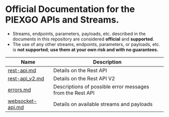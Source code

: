 # Official Documentation for the PIEXGO APIs and Streams.
* Streams, endpoints, parameters, payloads, etc. described in the documents in this repository are considered **official** and **supported**.
* The use of any other streams, endpoints, parameters, or payloads, etc. is **not supported**; **use them at your own risk and with no guarantees.**


Name | Description
------------ | ------------ 
[rest-api.md](./rest-api.md) | Details on the Rest API
[rest-api_v2.md](./rest-api_v2.md) | Details on the Rest API V2
[errors.md](./errors.md) | Descriptions of possible error messages from the Rest API
[websocket-api.md](./websocket-api.md) | Details on available streams and payloads


